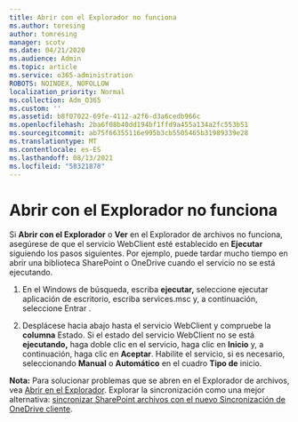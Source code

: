 ```yaml
---
title: Abrir con el Explorador no funciona
ms.author: toresing
author: tomresing
manager: scotv
ms.date: 04/21/2020
ms.audience: Admin
ms.topic: article
ms.service: o365-administration
ROBOTS: NOINDEX, NOFOLLOW
localization_priority: Normal
ms.collection: Adm_O365
ms.custom: ''
ms.assetid: b8f07022-69fe-4112-a2f6-d3a6cedb966c
ms.openlocfilehash: 2ba6f08b40dd194bf1ffd9a455a134a2fc553b51
ms.sourcegitcommit: ab75f66355116e995b3cb5505465b31989339e28
ms.translationtype: MT
ms.contentlocale: es-ES
ms.lasthandoff: 08/13/2021
ms.locfileid: "58321878"
---
```

# <a name="open-with-explorer-isnt-working"></a>Abrir con el Explorador no funciona

Si **Abrir con el Explorador** o **Ver** en el Explorador de archivos no funciona, asegúrese de que el servicio WebClient esté establecido en **Ejecutar** siguiendo los pasos siguientes. Por ejemplo, puede tardar mucho tiempo en abrir una biblioteca SharePoint o OneDrive cuando el servicio no se está ejecutando. 
  
1. En el Windows de búsqueda, escriba **ejecutar,** seleccione ejecutar aplicación de escritorio, escriba services.msc y, a continuación, seleccione Entrar .
    
2. Desplácese hacia abajo hasta el servicio WebClient y compruebe la **columna** Estado. Si el estado del servicio WebClient no se está **ejecutando,** haga doble clic en el servicio, haga clic en **Inicio** y, a continuación, haga clic en **Aceptar**. Habilite el servicio, si es necesario, seleccionando **Manual** o **Automático** en el cuadro **Tipo de** inicio. 
    
**Nota:** Para solucionar problemas que se abren en el Explorador de archivos, vea [Abrir en el Explorador](https://go.microsoft.com/fwlink/?linkid=871665). Explorar la sincronización como una mejor alternativa: [sincronizar SharePoint archivos con el nuevo Sincronización de OneDrive cliente](https://go.microsoft.com/fwlink/?linkid=871666). 
  

